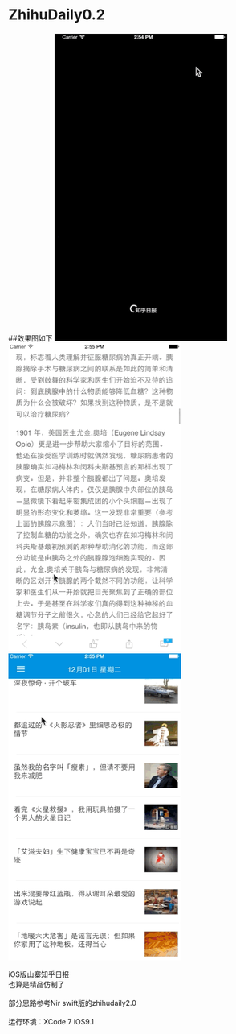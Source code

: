 # ZhihuDaily0.2

##效果图如下
![](https://github.com/gargitlau/ZhihuDaily0.2/blob/master/zhihu1.gif)<br>
![](https://github.com/gargitlau/ZhihuDaily0.2/blob/master/zhihu2.gif)<br>
![](https://github.com/gargitlau/ZhihuDaily0.2/blob/master/zhihu3.gif)<br>

iOS版山寨知乎日报<br>
也算是精品仿制了<br>
<br>
部分思路参考Nir swift版的zhihudaily2.0<br>
<br>
运行环境：XCode 7 iOS9.1<br>
